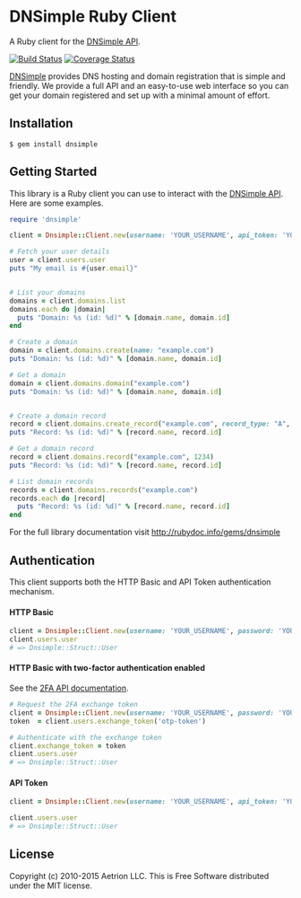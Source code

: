 # DNSimple Ruby Client

A Ruby client for the [DNSimple API](https://developer.dnsimple.com/).

[![Build Status](https://travis-ci.org/aetrion/dnsimple-ruby.svg?branch=master)](https://travis-ci.org/aetrion/dnsimple-ruby)
[![Coverage Status](https://img.shields.io/coveralls/aetrion/dnsimple-ruby.svg)](https://coveralls.io/r/aetrion/dnsimple-ruby?branch=master)

[DNSimple](https://dnsimple.com/) provides DNS hosting and domain registration that is simple and friendly.
We provide a full API and an easy-to-use web interface so you can get your domain registered and set up with a minimal amount of effort.


## Installation

```
$ gem install dnsimple
```


## Getting Started

This library is a Ruby client you can use to interact with the [DNSimple API](https://developer.dnsimple.com/). Here are some examples.

```ruby
require 'dnsimple'

client = Dnsimple::Client.new(username: 'YOUR_USERNAME', api_token: 'YOUR_TOKEN')

# Fetch your user details
user = client.users.user
puts "My email is #{user.email}"


# List your domains
domains = client.domains.list
domains.each do |domain|
  puts "Domain: %s (id: %d)" % [domain.name, domain.id]
end

# Create a domain
domain = client.domains.create(name: "example.com")
puts "Domain: %s (id: %d)" % [domain.name, domain.id]

# Get a domain
domain = client.domains.domain("example.com")
puts "Domain: %s (id: %d)" % [domain.name, domain.id]


# Create a domain record
record = client.domains.create_record("example.com", record_type: "A", name: "www", content: "127.0.0.1")
puts "Record: %s (id: %d)" % [record.name, record.id]

# Get a domain record
record = client.domains.record("example.com", 1234)
puts "Record: %s (id: %d)" % [record.name, record.id]

# List domain records
records = client.domains.records("example.com")
records.each do |record|
  puts "Record: %s (id: %d)" % [record.name, record.id]
end
```

For the full library documentation visit http://rubydoc.info/gems/dnsimple


## Authentication

This client supports both the HTTP Basic and API Token authentication mechanism.

#### HTTP Basic

```ruby
client = Dnsimple::Client.new(username: 'YOUR_USERNAME', password: 'YOUR_PASSWORD')
client.users.user
# => Dnsimple::Struct::User
```

#### HTTP Basic with two-factor authentication enabled

See the [2FA API documentation](http://developer.dnsimple.com/authentication/#twofa).

```ruby
# Request the 2FA exchange token
client = Dnsimple::Client.new(username: 'YOUR_USERNAME', password: 'YOUR_PASSWORD')
token  = client.users.exchange_token('otp-token')

# Authenticate with the exchange token
client.exchange_token = token
client.users.user
# => Dnsimple::Struct::User
```

#### API Token

```ruby
client = Dnsimple::Client.new(username: 'YOUR_USERNAME', api_token: 'YOUR_TOKEN')

client.users.user
# => Dnsimple::Struct::User
```


## License

Copyright (c) 2010-2015 Aetrion LLC. This is Free Software distributed under the MIT license.
